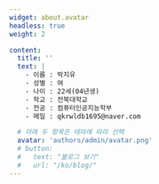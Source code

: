 ```yaml
---
widget: about.avatar
headless: true
weight: 2

content:
  title: ''
  text: |
    - 이름 : 박지유
    - 성별 : 여
    - 나이 : 22세(04년생)
    - 학교 : 전북대학교
    - 전공 : 컴퓨터인공지능학부
    - 메일 : qkrwldb1695@naver.com

  # 아래 두 항목은 테마에 따라 선택
  avatar: 'authors/admin/avatar.png'
  # button:
  #   text: "블로그 보기"
  #   url: "/ko/blog/"
---
```

